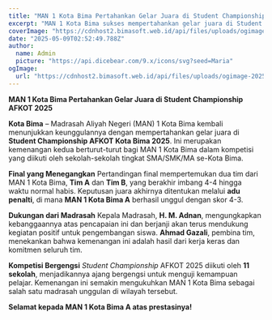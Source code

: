```yaml
---
title: "MAN 1 Kota Bima Pertahankan Gelar Juara di Student Championship AFKOT 2025"
excerpt: "MAN 1 Kota Bima sukses mempertahankan gelar juara di Student Championship AFKOT 2025 setelah mengalahkan tim mereka sendiri dalam adu penalti yang menegangkan."
coverImage: "https://cdnhost2.bimasoft.web.id/api/files/uploads/ogimage-2025-05-09T02:52:49.788Z-man-1-kota-bima-pertahankan-gelar-juara-di-student-championship-afkot-2025.jpg"
date: "2025-05-09T02:52:49.788Z"
author:
  name: Admin
  picture: "https://api.dicebear.com/9.x/icons/svg?seed=Maria"
ogImage:
  url: "https://cdnhost2.bimasoft.web.id/api/files/uploads/ogimage-2025-05-09T02:52:49.788Z-man-1-kota-bima-pertahankan-gelar-juara-di-student-championship-afkot-2025.jpg"
---
```


**MAN 1 Kota Bima Pertahankan Gelar Juara di Student Championship AFKOT 2025**

**Kota Bima** – Madrasah Aliyah Negeri (MAN) 1 Kota Bima kembali menunjukkan keunggulannya dengan mempertahankan gelar juara di **Student Championship AFKOT Kota Bima 2025**. Ini merupakan kemenangan kedua berturut-turut bagi MAN 1 Kota Bima dalam kompetisi yang diikuti oleh sekolah-sekolah tingkat SMA/SMK/MA se-Kota Bima.

**Final yang Menegangkan**
Pertandingan final mempertemukan dua tim dari MAN 1 Kota Bima, **Tim A** dan **Tim B**, yang berakhir imbang 4-4 hingga waktu normal habis. Keputusan juara akhirnya ditentukan melalui **adu penalti**, di mana **MAN 1 Kota Bima A** berhasil unggul dengan skor 4-3.

**Dukungan dari Madrasah**
Kepala Madrasah, **H. M. Adnan**, mengungkapkan kebanggaannya atas pencapaian ini dan berjanji akan terus mendukung kegiatan positif untuk pengembangan siswa. **Ahmad Gazali**, pembina tim, menekankan bahwa kemenangan ini adalah hasil dari kerja keras dan komitmen seluruh tim.

**Kompetisi Bergengsi**
_Student Championship_ AFKOT 2025 diikuti oleh **11 sekolah**, menjadikannya ajang bergengsi untuk menguji kemampuan pelajar. Kemenangan ini semakin mengukuhkan MAN 1 Kota Bima sebagai salah satu madrasah unggulan di wilayah tersebut.

**Selamat kepada MAN 1 Kota Bima A atas prestasinya!**
